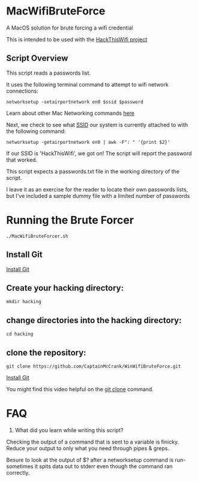 # MacWifiBruteForce
A MacOS solution for brute forcing a wifi credential


This is intended to be used with the [HackThisWifi project](https://hackthiswifi.patrickmccanna.net)

## Script Overview

This script reads a passwords list.  

It uses the following terminal command to attempt to wifi network connections:

```
networksetup -setairportnetwork en0 $ssid $password 
```
Learn about other Mac Networking commands [here](https://gist.github.com/jjnilton/add1eeeb3a9616f53e4c)
  
Next, we check to see what [SSID](https://en.wikipedia.org/wiki/Service_set_(802.11_network)) our system is currently attached to with the following command:

```
networksetup -getairportnetwork en0 | awk -F": " '{print $2}'
```
If our SSID is 'HackThisWifi', we got on!  The script will report the password that worked.


This script expects a passwords.txt file in the working directory of the script.  

I leave it as an exercise for the reader to locate their own passwords lists, but I've included a sample dummy file with a limited number of passwords



# Running the Brute Forcer
```
./MacWifiBruteForcer.sh
```


## Install Git

[Install Git](https://www.github.com/git-guides/install-git)

## Create your hacking directory:

```
mkdir hacking
```
## change directories into the hacking directory:
```
cd hacking
```
## clone the repository:
```
git clone https://github.com/CaptainMcCrank/WinWifiBruteForce.git  
```
[Install Git](https://www.github.com/git-guides/install-git)

You might find this video helpful on the [git clone](https://youtu.be/aHMPn57ZmJo) command.




# FAQ
1. What did you learn while writing this script?

Checking the output of a command that is sent to a variable is finicky.  Reduce your output to only what you need through pipes & greps.  

Besure to look at the output of $? after a networksetup command is run- sometimes it spits data out to stderr even though the command ran correctly.  